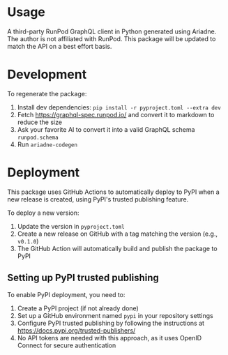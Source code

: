 # Usage
A third-party RunPod GraphQL client in Python generated using Ariadne.
The author is not affiliated with RunPod. This package will be updated to match the API on a best effort basis.

# Development
To regenerate the package:
1) Install dev dependencies: `pip install -r pyproject.toml --extra dev` 
1) Fetch https://graphql-spec.runpod.io/ and convert it to markdown to reduce the size
2) Ask your favorite AI to convert it into a valid GraphQL schema `runpod.schema`
4) Run `ariadne-codegen`

# Deployment
This package uses GitHub Actions to automatically deploy to PyPI when a new release is created, using PyPI's trusted publishing feature.

To deploy a new version:
1. Update the version in `pyproject.toml`
2. Create a new release on GitHub with a tag matching the version (e.g., `v0.1.0`)
3. The GitHub Action will automatically build and publish the package to PyPI

## Setting up PyPI trusted publishing
To enable PyPI deployment, you need to:
1. Create a PyPI project (if not already done)
2. Set up a GitHub environment named `pypi` in your repository settings
3. Configure PyPI trusted publishing by following the instructions at https://docs.pypi.org/trusted-publishers/
4. No API tokens are needed with this approach, as it uses OpenID Connect for secure authentication